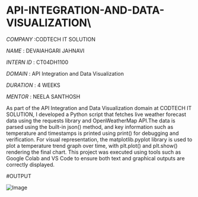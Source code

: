 # API-INTEGRATION-AND-DATA-VISUALIZATION\

*COMPANY* :CODTECH IT SOLUTION

*NAME* : DEVAIAHGARI JAHNAVI

*INTERN ID* : CT04DH1100

*DOMAIN* : API Integration and Data Visualization

*DURATION* : 4 WEEKS

*MENTOR* : NEELA SANTHOSH

As part of the API Integration and Data Visualization domain at CODTECH IT SOLUTION, I developed a Python script that fetches live weather forecast data using the requests library and OpenWeatherMap API.The data is parsed using the built-in json() method, and key information such as temperature and timestamps is printed using print() for debugging and verification. For visual representation, the matplotlib.pyplot library is used to plot a temperature trend graph over time, with plt.plot() and plt.show() rendering the final chart. This project was executed using tools such as Google Colab and VS Code to ensure both text and graphical outputs are correctly displayed.

#OUTPUT

![Image](https://github.com/user-attachments/assets/70198e6b-dd3f-45b7-9b27-490d0b9eb41a)
